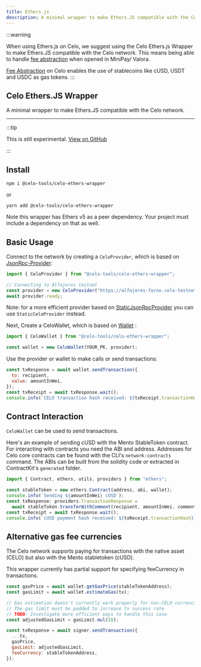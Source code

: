 ```yaml
---
title: Ethers.js
description: A minimal wrapper to make Ethers.JS compatible with the Celo network.
---
```


:::warning

When using Ethers.js on Celo, we suggest using the Celo Ethers.js Wrapper to make Ethers.JS compatible with the Celo network. This means being able to handle [fee abstraction](../developer/fee-currency.md) when opened in MiniPay/ Valora. 

[Fee Abstraction](../developer/fee-currency.md) on Celo enables the use of stablecoins like cUSD, USDT and USDC as gas tokens. 
:::

## Celo Ethers.JS Wrapper

A minimal wrapper to make Ethers.JS compatible with the Celo network.

---

:::tip

This is still experimental. [View on GitHub](https://github.com/jmrossy/celo-ethers-wrapper)

:::

## Install

`npm i @celo-tools/celo-ethers-wrapper`

or

`yarn add @celo-tools/celo-ethers-wrapper`

Note this wrapper has Ethers v5 as a peer dependency. Your project must include a dependency on that as well.

## Basic Usage

Connect to the network by creating a `CeloProvider`, which is based on [JsonRpc-Provider](https://docs.ethers.io/v5/api/providers/jsonrpc-provider/):

```js
import { CeloProvider } from "@celo-tools/celo-ethers-wrapper";

// Connecting to Alfajores testnet
const provider = new CeloProvider("https://alfajores-forno.celo-testnet.org");
await provider.ready;
```

Note: for a more efficient provider based on [StaticJsonRpcProvider](https://docs.ethers.io/v5/api/providers/jsonrpc-provider/#StaticJsonRpcProvider) you can use `StaticCeloProvider` instead.

Next, Create a CeloWallet, which is based on [Wallet](https://docs.ethers.io/v5/api/signer/#Wallet) :

```js
import { CeloWallet } from "@celo-tools/celo-ethers-wrapper";

const wallet = new CeloWallet(YOUR_PK, provider);
```

Use the provider or wallet to make calls or send transactions:

```js
const txResponse = await wallet.sendTransaction({
  to: recipient,
  value: amountInWei,
});
const txReceipt = await txResponse.wait();
console.info(`CELO transaction hash received: ${txReceipt.transactionHash}`);
```

## Contract Interaction

`CeloWallet` can be used to send transactions.

Here's an example of sending cUSD with the Mento StableToken contract. For interacting with contracts you need the ABI and address. Addresses for Celo core contracts can be found with the CLI's `network:contracts` command. The ABIs can be built from the solidity code or extracted in ContractKit's `generated` folder.

```js
import { Contract, ethers, utils, providers } from "ethers";

const stableToken = new ethers.Contract(address, abi, wallet);
console.info(`Sending ${amountInWei} cUSD`);
const txResponse: providers.TransactionResponse =
  await stableToken.transferWithComment(recipient, amountInWei, comment);
const txReceipt = await txResponse.wait();
console.info(`cUSD payment hash received: ${txReceipt.transactionHash}`);
```

## Alternative gas fee currencies

The Celo network supports paying for transactions with the native asset (CELO) but also with the Mento stabletoken (cUSD).

This wrapper currently has partial support for specifying feeCurrency in transactions.

```js
const gasPrice = await wallet.getGasPrice(stableTokenAddress);
const gasLimit = await wallet.estimateGas(tx);

// Gas estimation doesn't currently work properly for non-CELO currencies
// The gas limit must be padded to increase tx success rate
// TODO: Investigate more efficient ways to handle this case
const adjustedGasLimit = gasLimit.mul(10);

const txResponse = await signer.sendTransaction({
  ...tx,
  gasPrice,
  gasLimit: adjustedGasLimit,
  feeCurrency: stableTokenAddress,
});
```
